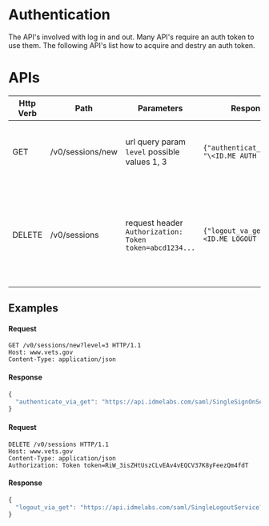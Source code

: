 # Authentication
The API's involved with log in and out.  Many API's require an auth token to use them.  The following API's list how to acquire and destry an auth token.


# APIs
| Http Verb | Path                 | Parameters                                              | Response                                        | Description                                                                   |
|-----------|----------------------|---------------------------------------------------------|-------------------------------------------------|-------------------------------------------------------------------------------|
| GET       | /v0/sessions/new     | url query param `level` possible values 1, 3            | `{"authenticat_via_vet": "\<ID.ME AUTH URL\>"}` | Gets an ID.me auth url at the specified level of assurance                   |
| DELETE    | /v0/sessions         | request header `Authorization: Token token=abcd1234...` | `{"logout_va_get": "\<ID.ME LOGOUT URL\>"`      | Gets an ID.me single logout url that may be used to destroy the vets.gov & ID.me sessions |

## Examples
#### Request
```
GET /v0/sessions/new?level=3 HTTP/1.1
Host: www.vets.gov
Content-Type: application/json
```
#### Response
```javascript
{
  "authenticate_via_get": "https://api.idmelabs.com/saml/SingleSignOnService?SAMLRequest=fVLBjtowEP2V3HxKHAfIUosgIdBKSLvbCtoe9lINzgBWHTvrcSj9%2BzoBVhy6e7PG772ZeW9mBI1p5aILR7vBtw4pJAsi9EE7u3SWugb9Fv1JK%2FyxearYMYRWcm6cAnN0FOQoz3MOkc97KR7LZgfqN0tWUUtb6IUuNIo8aHklqhTrrmQttoeDG71wX6112YsWa8q9ksVxQjLB0gnalyn44fpNIVS7dNx%2FWWym4i8xFEPJepwbSmADRUrclGmQqRi%2Bl2UclTIsXhlyU%2F0NIxSZDlLzo2xJPvmFeu8lQ5Ik7TQIMmg5Hbx%2FCQjUMLNi3tK%2Bzmn9S445Qybz3q0HKbz8%2F6d%2BjY7YaCDO2XvFs74PWx2SeQlyq5X35zR6m%2ByMMb9WXqEgBULvosrPzrfQPh4EJGJoaLrdD9AZWepRaX3GmvGb22umWM9XEAMPOA5JEvXtOA19XbhGVS4rXKPWppozgb38%2BtJxFjBwgEbtCGLC3JLPCI6D1ZhPBjg4rrpf1Uufx9M9P57f6jzfw%3D%3D&SigAlg=http%3A%2F%2Fwww.w3.org%2F2000%2F09%2Fxmldsig%23rsa-sha1&Signature=f6uC45r87dy%2FfuZUq%2BpyJFwylXc2ezUnxL8HQW6vm9QLQuZ9cOObtjK5rZHYfzGh38n%2FScMRIsjblJRpO94T4FOnYRAsQaw1dO1hc%2BOkEblxDksim2zrnd1vuJshLSvCJ9Ps0DLw7f1TUm8ngDu%2FK6Qv%2FMKs%2FMVeFIKGtIj02HLVn3BqnuASwnFhjGEaAm6ZQOsWGnqif3yCnYLxNbnxtibOYSsXOz3UKBI2PVa5BfAE26qyNyFaYUTzKf8D2JU5NSy5jaAJpYdyadpcWYYq2vB7AIyTaI6gIHCkGHM96S6OA895Q4hiSYRdfokjwFFMzXuL4wOAwNydaFGHFrAVDg%3D%3D"
}
```

#### Request
```
DELETE /v0/sessions HTTP/1.1
Host: www.vets.gov
Content-Type: application/json
Authorization: Token token=RiW_3isZHtUszCLvEAv4vEQCV37K8yFeezQm4fdT
```
#### Response
```javascript
{
  "logout_via_get": "https://api.idmelabs.com/saml/SingleLogoutService?SAMLRequest=fZHPa8MgFMf%2Fldw8mUSbZI00gUEZFLod1rHDLsWoaQWjzmfK%2Fvzlxw5lsF3k%2Bfh8%2FD55O%2BCD8ezoLm6Mr%2BpzVBCT%2FXRoy6N2tkHXGD2wLONep1oOyvAOUuGGbDazk7YXo1b9pMJNC4WSw75troqWtRljztaCFz0G4o72deYUlrKvtqSTd1NKMCoDhYit7FBNCcVJgST7RupGHlgBf1AybsKsIxC0xwlX4OxwObwBo3BMsdBA7N8UMCiYKfH5yObQMYBVJi%2FcK%2F4%2Fx0fXHTCGdTuZpot04V2rnHw6U1FuLhbapzg5uog7rJ7bHVeplcP%2B%2BTJhYHHv%2BNISpaOlrhfUDZa8EroXiuJWkIkJaLu%2BqKqClrmNe84zUXBS1lu8kr%2BJK9h7Xr7tcb2Gw%3D%3D&RelayState=92f-TJk7rzkFgqvdrccy75oJ1dzvzKw7e34nQUEu&SigAlg=http%3A%2F%2Fwww.w3.org%2F2000%2F09%2Fxmldsig%23rsa-sha1&Signature=m%2FO7AYJKbavOxKxmXhPEFitUkozuanPzHoiPx9an9isbwlCGUv6%2B7z85R%2BwIUPmTE6bcnLCADcR47iUVDE84%2FWGtajeBBL4GS7Gq3Jemb2w0NmZTTx5EWvZaDydnvfs%2FzQP%2FJCQ0f5At13yUSeQwafmZNAJQHshyCrgAN7J47cnD4BXMIefvSB9Jl4YiUmA6LHlHNUa3JH0s%2FtUdscKUFtHM%2B0rnSBq%2Bi4Rd0lakEV6n3pcKrHVZAQCikDZGhE7yUAV8ZZxJ23B32SJlReVI%2B2dXFM2EpopL86JMJVOlSC3WR5LE6NQE29YlxZ%2BIekCH1m03Na0DvzYP9wpqb%2FSolQ%3D%3D"
}
```
